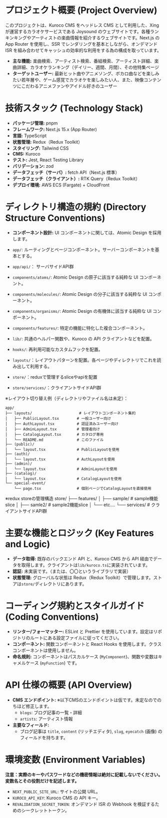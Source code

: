 # プロジェクト概要 (Project Overview)

このプロジェクトは、Kuroco CMS をヘッドレス CMS として利用した、Xing が運営するカラオケサービスである Joysound のウェブサイトです。各種ランキンキングやアーティストの楽曲情報を紹介するウェブサイトです。Next.js の App Router を使用し、SSR でレンダリングを基本としながら、オンデマンド ISR を組み合わせてキャッシュの効率的な利用をする為の構成を取っています。

- **主な機能:** 楽曲検索、アーティスト検索、番組検索、アーティスト詳細、楽曲詳細、カラオケランキング（デイリー、週間、月間）、その他特集ページ
- **ターゲットユーザー:** 最新ヒット曲やアニメソング、ボカロ曲などを楽しみたい若年層や、ゲーム感覚でカラオケを楽しみたい人、また、映像コンテンツにこだわるアニメファンやアイドル好きのユーザー

# 技術スタック (Technology Stack)

- **パッケージ管理:** pnpm
- **フレームワーク:** Next.js 15.x (App Router)
- **言語:** TypeScript
- **状態管理:** Redux（Redux Toolkit）
- **スタイリング:** Tailwind CSS
- **CMS:** Kuroco
- **テスト:** Jest, React Testing Library
- **バリデーション:** zod
- **データフェッチ（サーバ）:** fetch API（Next.js 標準）
- **データフェッチ（クライアント）:** RTK Query（Redux Toolkit）
- **デプロイ環境:** AWS ECS (Fargate) + CloudFront

# ディレクトリ構造の規約 (Directory Structure Conventions)

- **コンポーネント設計:** UI コンポーネントに関しては、Atomic Design を採用します。

- `app/`: ルーティングとページコンポーネント。サーバーコンポーネントを基本とする。
- `app/api/`： サーバサイドAPI群
- `components/atoms/`: Atomic Design の原子に該当する純粋な UI コンポーネント。
- `components/molecules/`: Atomic Design の分子に該当する純粋な UI コンポーネント。
- `components/organisms/`: Atomic Design の有機体に該当する純粋な UI コンポーネント。
- `components/features/`: 特定の機能に特化した複合コンポーネント。
- `lib/`: 共通のヘルパー関数や、Kuroco の API クライアントなどを配置。
- `hooks/`: 再利用可能なカスタムフックを配置。
- `layouts/`：レイアウトパターンを配置。各ページやディレクトリでこれを読み出して利用する。
- `store/`：reduxで管理するsliceやapiを配置
- `store/services/`：クライアントサイドAPI群

※レイアウト切り替え例（ディレクトリやファイル名は未定）：

```
app/
├── layouts/                     # レイアウトコンポーネント集約
│   ├── PublicLayout.tsx        # 一般ユーザー向け
│   ├── AuthLayout.tsx          # 認証済みユーザー向け
│   ├── AdminLayout.tsx         # 管理者向け
│   ├── CatalogLayout.tsx       # カタログ専用
│   └── README.md               # このファイル
├── (public)/
│   └── layout.tsx              # PublicLayoutを使用
├── (auth)/
│   └── layout.tsx              # AuthLayoutを使用
├── (admin)/
│   └── layout.tsx              # AdminLayoutを使用
├── (catalog)/
│   └── layout.tsx              # CatalogLayoutを使用
└── special-event/
    └── page.tsx                # 個別ページでCatalogLayoutを直接使用
```

※redux storeの管理構造
store/
├── features/
│ ├── sample/ # sample機能slice
│ ├── samle2/ # sample2機能slice
│ └── etc....
└── services/ # クライアントサイドAPI群

# 主要な機能とロジック (Key Features and Logic)

- **データ取得:** 既存のバックエンド API と、Kuroco CMS から API 経由でデータを取得します。クライアントは`lib/kuroco.ts`に実装されています。
- **認証:** 未実装です。（または、〇〇というライブラリで実装）
- **状態管理:** グローバルな状態は Redux（Redux Toolkit）で管理します。ストアは`store/`ディレクトリにあります。

# コーディング規約とスタイルガイド (Coding Conventions)

- **リンター/フォーマッター:** ESLint と Prettier を使用しています。設定はリポジトリのルートにある設定ファイルに従ってください。
- **コンポーネント:** 関数コンポーネントと React Hooks を使用します。クラスコンポーネントは使用しません。
- **命名規則:** コンポーネントはパスカルケース (`MyComponent`)、関数や変数はキャメルケース (`myFunction`) です。

# API 仕様の概要 (API Overview)

- **CMS エンドポイント:**
  ※以下CMSのエンドポイントは仮です。未定なのでのちほど修正します。
  - `blogs`: ブログ記事の一覧・詳細
  - `artists`: アーティスト情報
- **主要なフィールド:**
  - ブログ記事は `title`, `content` (リッチエディタ), `slug`, `eyecatch` (画像) のフィールドを持ちます。

# 環境変数 (Environment Variables)

**注意：実際のキーやパスワードなどの機密情報は絶対に記載しないでください。変数名とその役割だけを記述します。**

- `NEXT_PUBLIC_SITE_URL`: サイトの公開 URL。
- `KUROCO_API_KEY`: Kuroco CMS の API キー。
- `REVALIDATION_SECRET_TOKEN`: オンデマンド ISR の Webhook を検証するためのシークレットトークン。
